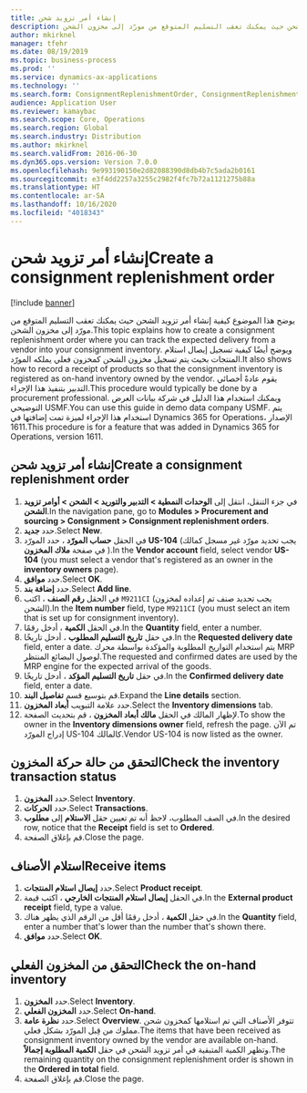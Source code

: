 ```yaml
---
title: إنشاء أمر تزويد شحن
description: يوضح هذا الموضوع كيفية إنشاء أمر تزويد الشحن حيث يمكنك تعقب التسليم المتوقع من مورّد إلى مخزون الشحن.
author: mkirknel
manager: tfehr
ms.date: 08/19/2019
ms.topic: business-process
ms.prod: ''
ms.service: dynamics-ax-applications
ms.technology: ''
ms.search.form: ConsignmentReplenishmentOrder, ConsignmentReplenishmentOrderCreate, InventTrans, ConsignmentDraftReplenishmentOrderJournal, InventOnhandMovement, InventOnhandItem, InventItemIdLookupSimple, ConsignmentProductReceiptJournal, ConsignmentReplenishmentOrderLineQuantity
audience: Application User
ms.reviewer: kamaybac
ms.search.scope: Core, Operations
ms.search.region: Global
ms.search.industry: Distribution
ms.author: mkirknel
ms.search.validFrom: 2016-06-30
ms.dyn365.ops.version: Version 7.0.0
ms.openlocfilehash: 9e993190150e2d82088390d8db4b7c5ada2b0161
ms.sourcegitcommit: e3f4dd2257a3255c2982f4fc7b72a1121275b88a
ms.translationtype: HT
ms.contentlocale: ar-SA
ms.lasthandoff: 10/16/2020
ms.locfileid: "4018343"
---
```

# <a name="create-a-consignment-replenishment-order"></a><span data-ttu-id="a257f-103">إنشاء أمر تزويد شحن</span><span class="sxs-lookup"><span data-stu-id="a257f-103">Create a consignment replenishment order</span></span>

[!include [banner](../../includes/banner.md)]

<span data-ttu-id="a257f-104">يوضح هذا الموضوع كيفية إنشاء أمر تزويد الشحن حيث يمكنك تعقب التسليم المتوقع من مورّد إلى مخزون الشحن.</span><span class="sxs-lookup"><span data-stu-id="a257f-104">This topic explains how to create a consignment replenishment order where you can track the expected delivery from a vendor into your consignment inventory.</span></span> <span data-ttu-id="a257f-105">ويوضح أيضًا كيفية تسجيل إيصال استلام المنتجات بحيث يتم تسجيل مخزون الشحن كمخزون فعلي يملكه المورّد.</span><span class="sxs-lookup"><span data-stu-id="a257f-105">It also shows how to record a receipt of products so that the consignment inventory is registered as on-hand inventory owned by the vendor.</span></span> <span data-ttu-id="a257f-106">يقوم عادةً أخصائي التدبير بتنفيذ هذا الإجراء.</span><span class="sxs-lookup"><span data-stu-id="a257f-106">This procedure would typically be done by a procurement professional.</span></span> <span data-ttu-id="a257f-107">ويمكنك استخدام هذا الدليل في شركة بيانات العرض التوضيحي USMF.</span><span class="sxs-lookup"><span data-stu-id="a257f-107">You can use this guide in demo data company USMF.</span></span> <span data-ttu-id="a257f-108">يتم استخدام هذا الإجراء لميزة تمت إضافتها في Dynamics 365 for Operations، الإصدار 1611.</span><span class="sxs-lookup"><span data-stu-id="a257f-108">This procedure is for a feature that was added in Dynamics 365 for Operations, version 1611.</span></span>

## <a name="create-a-consignment-replenishment-order"></a><span data-ttu-id="a257f-109">إنشاء أمر تزويد شحن</span><span class="sxs-lookup"><span data-stu-id="a257f-109">Create a consignment replenishment order</span></span>
1. <span data-ttu-id="a257f-110">في جزء التنقل، انتقل إلى **الوحدات النمطية > التدبير والتوريد > الشحن > أوامر تزويد الشحن‬**.</span><span class="sxs-lookup"><span data-stu-id="a257f-110">In the navigation pane, go to **Modules > Procurement and sourcing > Consignment > Consignment replenishment orders**.</span></span>
2. <span data-ttu-id="a257f-111">حدد **جديد**.</span><span class="sxs-lookup"><span data-stu-id="a257f-111">Select **New**.</span></span>
3. <span data-ttu-id="a257f-112">في الحقل **حساب المورّد** ، حدد المورّد **US-104** (يجب تحديد مورّد غير مسجل كمالك في صفحة **ملاك المخزون** ).</span><span class="sxs-lookup"><span data-stu-id="a257f-112">In the **Vendor account** field, select vendor **US-104** (you must select a vendor that's registered as an owner in the **inventory owners** page).</span></span> 
4. <span data-ttu-id="a257f-113">حدد **موافق**.</span><span class="sxs-lookup"><span data-stu-id="a257f-113">Select **OK**.</span></span>
5. <span data-ttu-id="a257f-114">حدد **إضافة بند**.</span><span class="sxs-lookup"><span data-stu-id="a257f-114">Select **Add line**.</span></span>
6. <span data-ttu-id="a257f-115">في الحقل **رقم الصنف** ، اكتب `M9211CI` (يجب تحديد صنف تم إعداده لمخزون الشحن).</span><span class="sxs-lookup"><span data-stu-id="a257f-115">In the **Item number** field, type `M9211CI` (you must select an item that is set up for consignment inventory).</span></span>
7. <span data-ttu-id="a257f-116">في الحقل **الكمية** ، أدخل رقمًا.</span><span class="sxs-lookup"><span data-stu-id="a257f-116">In the **Quantity** field, enter a number.</span></span>
8. <span data-ttu-id="a257f-117">في حقل **‏‫تاريخ التسليم المطلوب‬‬** ، أدخل تاريخًا.</span><span class="sxs-lookup"><span data-stu-id="a257f-117">In the **Requested delivery date** field, enter a date.</span></span> <span data-ttu-id="a257f-118">يتم استخدام التواريخ المطلوبة والمؤكدة بواسطة محرك MRP لوصول البضائع المنتظر.</span><span class="sxs-lookup"><span data-stu-id="a257f-118">The requested and confirmed dates are used by the MRP engine for the expected arrival of the goods.</span></span>  
9. <span data-ttu-id="a257f-119">في حقل **‏‫تاريخ التسليم المؤكد‬** ، أدخل تاريخًا.</span><span class="sxs-lookup"><span data-stu-id="a257f-119">In the **Confirmed delivery date** field, enter a date.</span></span>
10. <span data-ttu-id="a257f-120">قم بتوسيع قسم **تفاصيل البند**.</span><span class="sxs-lookup"><span data-stu-id="a257f-120">Expand the **Line details** section.</span></span>
11. <span data-ttu-id="a257f-121">حدد علامة التبويب **أبعاد المخزون**.</span><span class="sxs-lookup"><span data-stu-id="a257f-121">Select the **Inventory dimensions** tab.</span></span>
12. <span data-ttu-id="a257f-122">لإظهار المالك في الحقل **مالك أبعاد المخزون** ، قم بتحديث الصفحة.</span><span class="sxs-lookup"><span data-stu-id="a257f-122">To show the owner in the **Inventory dimensions owner** field, refresh the page.</span></span> <span data-ttu-id="a257f-123">تم الآن إدراج المورّد US-104 كالمالك.</span><span class="sxs-lookup"><span data-stu-id="a257f-123">Vendor US-104 is now listed as the owner.</span></span>  

## <a name="check-the-inventory-transaction-status"></a><span data-ttu-id="a257f-124">التحقق من حالة حركة المخزون</span><span class="sxs-lookup"><span data-stu-id="a257f-124">Check the inventory transaction status</span></span>
1. <span data-ttu-id="a257f-125">حدد **المخزون**.</span><span class="sxs-lookup"><span data-stu-id="a257f-125">Select **Inventory**.</span></span>
2. <span data-ttu-id="a257f-126">حدد **الحركات**.</span><span class="sxs-lookup"><span data-stu-id="a257f-126">Select **Transactions**.</span></span>
3. <span data-ttu-id="a257f-127">في الصف المطلوب، لاحظ أنه تم تعيين حقل **الاستلام** إلى **مطلوب‬**.</span><span class="sxs-lookup"><span data-stu-id="a257f-127">In the desired row, notice that the **Receipt** field is set to **Ordered**.</span></span>  
4. <span data-ttu-id="a257f-128">قم بإغلاق الصفحة.</span><span class="sxs-lookup"><span data-stu-id="a257f-128">Close the page.</span></span>

## <a name="receive-items"></a><span data-ttu-id="a257f-129">استلام الأصناف</span><span class="sxs-lookup"><span data-stu-id="a257f-129">Receive items</span></span>
1. <span data-ttu-id="a257f-130">حدد **إيصال استلام المنتجات**.</span><span class="sxs-lookup"><span data-stu-id="a257f-130">Select **Product receipt**.</span></span>
2. <span data-ttu-id="a257f-131">في الحقل **إيصال استلام المنتجات الخارجي‬** ، اكتب قيمة.</span><span class="sxs-lookup"><span data-stu-id="a257f-131">In the **External product receipt** field, type a value.</span></span>
3. <span data-ttu-id="a257f-132">في حقل **الكمية** ، أدخل رقمًا أقل من الرقم الذي يظهر هناك.</span><span class="sxs-lookup"><span data-stu-id="a257f-132">In the **Quantity** field, enter a number that's lower than the number that's shown there.</span></span> 
4. <span data-ttu-id="a257f-133">حدد **موافق**.</span><span class="sxs-lookup"><span data-stu-id="a257f-133">Select **OK**.</span></span>

## <a name="check-the-on-hand-inventory"></a><span data-ttu-id="a257f-134">التحقق من المخزون الفعلي</span><span class="sxs-lookup"><span data-stu-id="a257f-134">Check the on-hand inventory</span></span>
1. <span data-ttu-id="a257f-135">حدد **المخزون**.</span><span class="sxs-lookup"><span data-stu-id="a257f-135">Select **Inventory**.</span></span>
2. <span data-ttu-id="a257f-136">حدد **المخزون الفعلي**.</span><span class="sxs-lookup"><span data-stu-id="a257f-136">Select **On-hand**.</span></span>
3. <span data-ttu-id="a257f-137">حدد **نظرة عامة**.</span><span class="sxs-lookup"><span data-stu-id="a257f-137">Select **Overview**.</span></span> <span data-ttu-id="a257f-138">تتوفر الأصناف التي تم استلامها كمخزون شحن مملوك من قِبل المورّد بشكل فعلي.</span><span class="sxs-lookup"><span data-stu-id="a257f-138">The items that have been received as consignment inventory owned by the vendor are available on-hand.</span></span> <span data-ttu-id="a257f-139">وتظهر الكمية المتبقية في أمر تزويد الشحن في حقل **الكمية المطلوبة إجمالاً‬**.</span><span class="sxs-lookup"><span data-stu-id="a257f-139">The remaining quantity on the consignment replenishment order is shown in the **Ordered in total** field.</span></span>  
4. <span data-ttu-id="a257f-140">قم بإغلاق الصفحة.</span><span class="sxs-lookup"><span data-stu-id="a257f-140">Close the page.</span></span>

